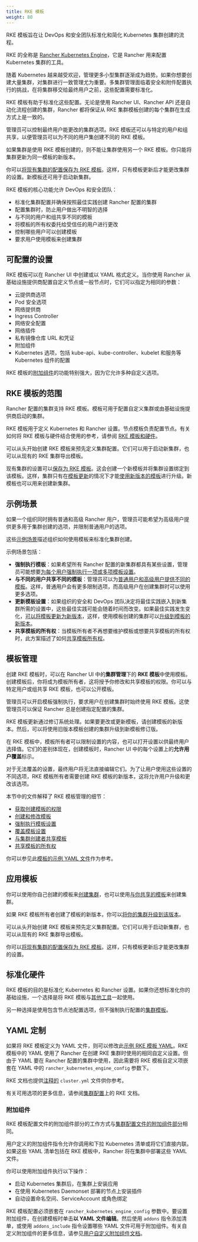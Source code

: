 ```yaml
---
title: RKE 模板
weight: 80
---
```


RKE 模板旨在让 DevOps 和安全团队标准化和简化 Kubernetes 集群创建的流程。

RKE 的全称是 [Rancher Kubernetes Engine](https://rancher.com/docs/rke/latest/en/)，它是 Rancher 用来配置 Kubernetes 集群的工具。

随着 Kubernetes 越来越受欢迎，管理更多小型集群逐渐成为趋势。如果你想要创建大量集群，对集群进行一致管理尤为重要。多集群管理面临着安全和附件配置执行的挑战，在将集群移交给最终用户之前，这些配置需要标准化。

RKE 模板有助于标准化这些配置。无论是使用 Rancher UI、Rancher API 还是自动化流程创建的集群，Rancher 都将保证从 RKE 集群模板创建的每个集群在生成方式上是一致的。

管理员可以控制最终用户能更改的集群选项。RKE 模板还可以与特定的用户和组共享，以便管理员可以为不同的用户集创建不同的 RKE 模板。

如果集群是使用 RKE 模板创建的，则不能让集群使用另一个 RKE 模板。你只能将集群更新为同一模板的新版本。

你可以[将现有集群的配置保存为 RKE 模板](../how-to-guides/advanced-user-guides/authentication-permissions-and-global-configuration/about-rke1-templates/apply-templates.md#将现有集群转换为使用-rke-模板)。这样，只有模板更新后才能更改集群的设置。新模板还可用于启动新集群。

RKE 模板的核心功能允许 DevOps 和安全团队：

- 标准化集群配置并确保按照最佳实践创建 Rancher 配置的集群
- 配置集群时，防止用户做出不明智的选择
- 与不同的用户和组共享不同的模板
- 将模板的所有权委托给受信任的用户进行更改
- 控制哪些用户可以创建模板
- 要求用户使用模板来创建集群

## 可配置的设置

RKE 模板可以在 Rancher UI 中创建或以 YAML 格式定义。当你使用 Rancher 从基础设施提供商配置自定义节点或一般节点时，它们可以指定为相同的参数：

- 云提供商选项
- Pod 安全选项
- 网络提供商
- Ingress Controller
- 网络安全配置
- 网络插件
- 私有镜像仓库 URL 和凭证
- 附加组件
- Kubernetes 选项，包括 kube-api、kube-controller、kubelet 和服务等 Kubernetes 组件的配置

RKE 模板的[附加组件](#附加组件)的功能特别强大，因为它允许多种自定义选项。

## RKE 模板的范围

Rancher 配置的集群支持 RKE 模板。模板可用于配置自定义集群或由基础设施提供商启动的集群。

RKE 模板用于定义 Kubernetes 和 Rancher 设置。节点模板负责配置节点。有关如何将 RKE 模板与硬件结合使用的参考，请参阅 [RKE 模板和硬件](../how-to-guides/advanced-user-guides/authentication-permissions-and-global-configuration/about-rke1-templates/infrastructure.md)。

可以从头开始创建 RKE 模板来预先定义集群配置。它们可以用于启动新集群，也可以从现有的 RKE 集群导出模板。

现有集群的设置可以[保存为 RKE 模板](../how-to-guides/advanced-user-guides/authentication-permissions-and-global-configuration/about-rke1-templates/apply-templates.md#将现有集群转换为使用-rke-模板)。这会创建一个新模板并将集群设置绑定到该模板。这样，集群只有在[模板更新](../how-to-guides/advanced-user-guides/authentication-permissions-and-global-configuration/about-rke1-templates/manage-rke1-templates.md#更新模板)的情况下才能[使用新版本的模板](../how-to-guides/advanced-user-guides/authentication-permissions-and-global-configuration/about-rke1-templates/manage-rke1-templates.md#升级集群以使用新的模板修订版)进行升级。新模板也可以用来创建新集群。


## 示例场景
如果一个组织同时拥有普通和高级 Rancher 用户，管理员可能希望为高级用户提供更多用于集群创建的选项，并限制普通用户的选项。

这些[示例场景](../how-to-guides/advanced-user-guides/authentication-permissions-and-global-configuration/about-rke1-templates/example-use-cases.md)描述组织如何使用模板来标准化集群创建。

示例场景包括：

- **强制执行模板**：如果希望所有 Rancher 配置的新集群都具有某些设置，管理员可能想要[为每个用户强制执行一项或多项模板设置](../how-to-guides/advanced-user-guides/authentication-permissions-and-global-configuration/about-rke1-templates/example-use-cases.md#强制执行模板设置)。
- **与不同的用户共享不同的模板**：管理员可以为[普通用户和高级用户提供不同的模板](../how-to-guides/advanced-user-guides/authentication-permissions-and-global-configuration/about-rke1-templates/example-use-cases.md#普通用户和高级用户模板)。这样，普通用户会有更多限制选项，而高级用户在创建集群时可以使用更多选项。
- **更新模板设置**：如果组织的安全和 DevOps 团队决定将最佳实践嵌入到新集群所需的设置中，这些最佳实践可能会随着时间而改变。如果最佳实践发生变化，[可以将模板更新为新版本](../how-to-guides/advanced-user-guides/authentication-permissions-and-global-configuration/about-rke1-templates/example-use-cases.md#更新模板和集群)，这样，使用模板创建的集群可以[升级到模板的新版本](../how-to-guides/advanced-user-guides/authentication-permissions-and-global-configuration/about-rke1-templates/manage-rke1-templates.md#升级集群以使用新的模板修订版)。
- **共享模板的所有权**：当模板所有者不再想要维护模板或想要共享模板的所有权时，此方案描述了如何[共享模板所有权](../how-to-guides/advanced-user-guides/authentication-permissions-and-global-configuration/about-rke1-templates/example-use-cases.md#允许其他用户控制和共享模板)。

## 模板管理

创建 RKE 模板时，可以在 Rancher UI 中的**集群管理**下的 **RKE 模板**中使用模板。创建模板后，你将成为模板所有者，这将授予你修改和共享模板的权限。你可以与特定用户或组共享 RKE 模板，也可以公开模板。

管理员可以开启模板强制执行，要求用户在创建集群时始终使用 RKE 模板。这使管理员可以保证 Rancher 总是创建指定配置的集群。

RKE 模板更新通过修订系统处理。如果要更改或更新模板，请创建模板的新版本。然后，可以将使用旧版本模板创建的集群升级到新模板修订版。

在 RKE 模板中，模板所有者可以限制设置的内容，也可以打开设置以供最终用户选择值。它们的差别体现在，创建模板时，Rancher UI 中的每个设置上的**允许用户覆盖**标示。

对于无法覆盖的设置，最终用户将无法直接编辑它们。为了让用户使用这些设置的不同选项，RKE 模板所有者需要创建 RKE 模板的新版本，这将允许用户升级和更改该选项。

本节中的文件解释了 RKE 模板管理的细节：

- [获取创建模板的权限](../how-to-guides/advanced-user-guides/authentication-permissions-and-global-configuration/about-rke1-templates/creator-permissions.md)
- [创建和修改模板](../how-to-guides/advanced-user-guides/authentication-permissions-and-global-configuration/about-rke1-templates/manage-rke1-templates.md)
- [强制执行模板设置](../how-to-guides/advanced-user-guides/authentication-permissions-and-global-configuration/about-rke1-templates/enforce-templates.md#强制新集群使用-rke-模板)
- [覆盖模板设置](../how-to-guides/advanced-user-guides/authentication-permissions-and-global-configuration/about-rke1-templates/override-template-settings.md)
- [与集群创建者共享模板](../how-to-guides/advanced-user-guides/authentication-permissions-and-global-configuration/about-rke1-templates/access-or-share-templates.md#与特定用户或组共享模板)
- [共享模板的所有权](../how-to-guides/advanced-user-guides/authentication-permissions-and-global-configuration/about-rke1-templates/access-or-share-templates.md#共享模板所有权)

你可以参见此[模板的示例 YAML 文件](../reference-guides/rke1-template-example-yaml.md)作为参考。

## 应用模板

你可以使用你自己创建的模板来[创建集群](../how-to-guides/advanced-user-guides/authentication-permissions-and-global-configuration/about-rke1-templates/apply-templates.md#使用-rke-模板创建集群)，也可以使用[与你共享的模板](../how-to-guides/advanced-user-guides/authentication-permissions-and-global-configuration/about-rke1-templates/access-or-share-templates.md)来创建集群。

如果 RKE 模板所有者创建了模板的新版本，你可以[将你的集群升级到该版本](../how-to-guides/advanced-user-guides/authentication-permissions-and-global-configuration/about-rke1-templates/apply-templates.md#更新使用-rke-模板创建的集群)。

可以从头开始创建 RKE 模板来预先定义集群配置。它们可以用于启动新集群，也可以从现有的 RKE 集群导出模板。

你可以[将现有集群的配置保存为 RKE 模板](../how-to-guides/advanced-user-guides/authentication-permissions-and-global-configuration/about-rke1-templates/apply-templates.md#将现有集群转换为使用-rke-模板)。这样，只有模板更新后才能更改集群的设置。

## 标准化硬件

RKE 模板的目的是标准化 Kubernetes 和 Rancher 设置。如果你还想标准化你的基础设施，一个选择是将 RKE 模板与[其他工具](../how-to-guides/advanced-user-guides/authentication-permissions-and-global-configuration/about-rke1-templates/infrastructure.md)一起使用。

另一种选择是使用包含节点池配置选项，但不强制执行配置的[集群模板](../how-to-guides/advanced-user-guides/authentication-permissions-and-global-configuration/manage-cluster-templates.md)。

## YAML 定制

如果将 RKE 模板定义为 YAML 文件，则可以修改此[示例 RKE 模板 YAML](../reference-guides/rke1-template-example-yaml.md)。RKE 模板中的 YAML 使用了 Rancher 在创建 RKE 集群时使用的相同自定义设置。但由于 YAML 要在 Rancher 配置的集群中使用，因此需要将 RKE 模板自定义项嵌套在 YAML 中的 `rancher_kubernetes_engine_config` 参数下。

RKE 文档也提供[注释的](https://rancher.com/docs/rke/latest/en/example-yamls/) `cluster.yml` 文件供你参考。

有关可用选项的更多信息，请参阅[集群配置](https://rancher.com/docs/rke/latest/en/config-options/)上的 RKE 文档。

### 附加组件

RKE 模板配置文件的附加组件部分的工作方式与[集群配置文件的附加组件部分](https://rancher.com/docs/rke/latest/en/config-options/add-ons/)相同。

用户定义的附加组件指令允许你调用和下拉 Kubernetes 清单或将它们直接内联。如果这些 YAML 清单包括在 RKE 模板中，Rancher 将在集群中部署这些 YAML 文件。

你可以使用附加组件执行以下操作：

- 启动 Kubernetes 集群后，在集群上安装应用
- 在使用 Kubernetes Daemonset 部署的节点上安装插件
- 自动设置命名空间、ServiceAccount 或角色绑定

RKE 模板配置必须嵌套在 `rancher_kubernetes_engine_config` 参数中。要设置附加组件，在创建模板时单击**以 YAML 文件编辑**。然后使用 `addons` 指令添加清单，或使用 `addons_include` 指令设置哪些 YAML 文件可用于附加组件。有关自定义附加组件的更多信息，请参见[用户自定义附加组件文档](https://rancher.com/docs/rke/latest/en/config-options/add-ons/user-defined-add-ons/)。
